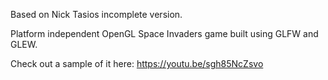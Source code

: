 Based on Nick Tasios incomplete version. 

Platform independent OpenGL Space Invaders game built using GLFW and GLEW.

Check out a sample of it here: https://youtu.be/sgh85NcZsvo
